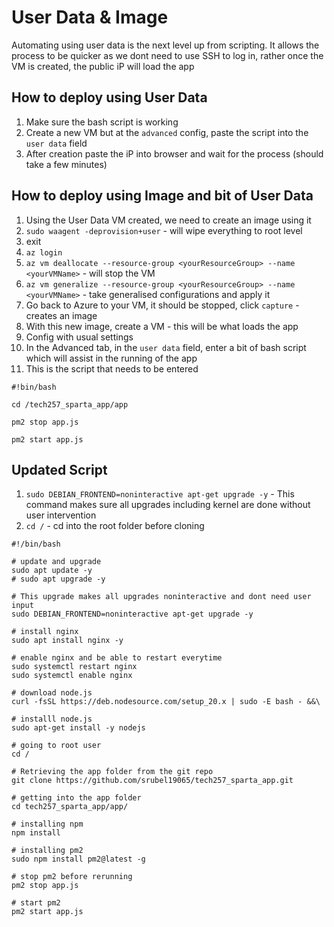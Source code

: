 # User Data & Image

Automating using user data is the next level up from scripting. It allows the process to be quicker as we dont need to use SSH to log in, rather once the VM is created, the public iP will load the app

## How to deploy using User Data
1. Make sure the bash script is working
2. Create a new VM but at the `advanced` config, paste the script into the `user data` field
3. After creation paste the iP into browser and wait for the process (should take a few minutes)

## How to deploy using Image and bit of User Data
1. Using the User Data VM created, we need to create an image using it
2.  `sudo waagent -deprovision+user` - will wipe everything to root level
3. exit
4. `az login`
5. `az vm deallocate --resource-group <yourResourceGroup> --name <yourVMName>` - will stop the VM
6. `az vm generalize --resource-group <yourResourceGroup> --name <yourVMName>` - take generalised configurations and apply it
7. Go back to Azure to your VM, it should be stopped, click `capture` - creates an image
8. With this new image, create a VM - this will be what loads the app
9. Config with usual settings
10. In the Advanced tab, in the `user data` field, enter a bit of bash script which will assist in the running of the app
11. This is the script that needs to be entered 
```
#!bin/bash

cd /tech257_sparta_app/app

pm2 stop app.js

pm2 start app.js
```


## Updated Script

   1. `sudo DEBIAN_FRONTEND=noninteractive apt-get upgrade -y` - This command makes sure all upgrades including kernel are done without user intervention
   2. `cd /` - cd into the root folder before cloning
```
#!/bin/bash

# update and upgrade
sudo apt update -y
# sudo apt upgrade -y

# This upgrade makes all upgrades noninteractive and dont need user input
sudo DEBIAN_FRONTEND=noninteractive apt-get upgrade -y

# install nginx
sudo apt install nginx -y

# enable nginx and be able to restart everytime
sudo systemctl restart nginx
sudo systemctl enable nginx

# download node.js
curl -fsSL https://deb.nodesource.com/setup_20.x | sudo -E bash - &&\

# installl node.js
sudo apt-get install -y nodejs

# going to root user
cd /

# Retrieving the app folder from the git repo
git clone https://github.com/srubel19065/tech257_sparta_app.git

# getting into the app folder
cd tech257_sparta_app/app/

# installing npm
npm install

# installing pm2 
sudo npm install pm2@latest -g

# stop pm2 before rerunning
pm2 stop app.js

# start pm2 
pm2 start app.js
```